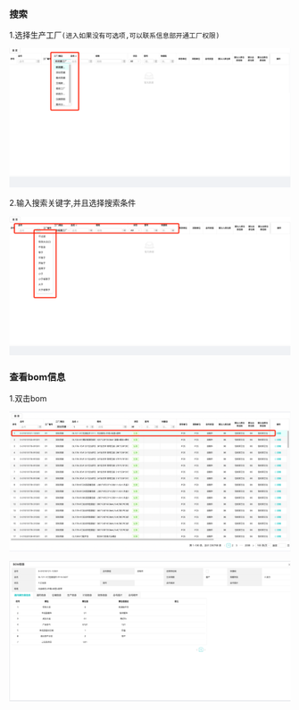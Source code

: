 <!--

 * @Author: max
 * @Date: 2022-04-01 08:59:30
 * @LastEditTime: 2022-04-01 08:59:31
 * @LastEditors: max
 * @Description: bom信息
 * @FilePath: /up-admin/docs/erp/info.md
-->

### 搜索

1.选择生产工厂`(进入如果没有可选项,可以联系信息部开通工厂权限)`

![image-20220401090120780](info.assets/image-20220401090120780.png)

2.输入搜索关键字,并且选择搜索条件

![image-20220401090340890](info.assets/image-20220401090340890.png)

### 查看bom信息

1.双击bom

![image-20220401090448711](info.assets/image-20220401090448711.png)

![image-20220401090512065](info.assets/image-20220401090512065.png)

